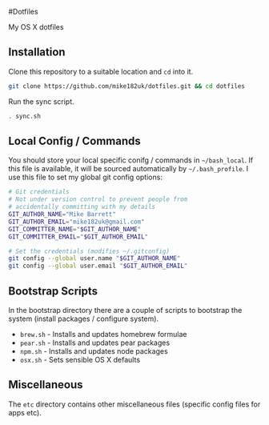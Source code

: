 #Dotfiles

My OS X dotfiles

## Installation

Clone this repository to a suitable location and `cd` into it.

```bash
git clone https://github.com/mike182uk/dotfiles.git && cd dotfiles
```

Run the sync script.

```bash
. sync.sh
```

## Local Config / Commands

You should store your local specific conifg / commands in `~/bash_local`. If this file is available, it will be sourced automatically by `~/.bash_profile`. I use this file to set my global git config options:

```bash
# Git credentials
# Not under version control to prevent people from
# accidentally committing with my details
GIT_AUTHOR_NAME="Mike Barrett"
GIT_AUTHOR_EMAIL="mike182uk@gmail.com"
GIT_COMMITTER_NAME="$GIT_AUTHOR_NAME"
GIT_COMMITTER_EMAIL="$GIT_AUTHOR_EMAIL"

# Set the credentials (modifies ~/.gitconfig)
git config --global user.name "$GIT_AUTHOR_NAME"
git config --global user.email "$GIT_AUTHOR_EMAIL"
```

## Bootstrap Scripts

In the bootstrap directory there are a couple of scripts to bootstrap the system (install packages / configure system).

- `brew.sh` - Installs and updates homebrew formulae
- `pear.sh` - Installs and updates pear packages
- `npm.sh` - Installs and updates node packages
- `osx.sh` - Sets sensible OS X defaults

## Miscellaneous

The `etc` directory contains other miscellaneous files (specific config files for apps etc).
